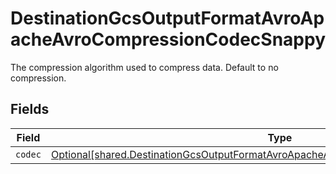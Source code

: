 # DestinationGcsOutputFormatAvroApacheAvroCompressionCodecSnappy

The compression algorithm used to compress data. Default to no compression.


## Fields

| Field                                                                                                                                                                                  | Type                                                                                                                                                                                   | Required                                                                                                                                                                               | Description                                                                                                                                                                            |
| -------------------------------------------------------------------------------------------------------------------------------------------------------------------------------------- | -------------------------------------------------------------------------------------------------------------------------------------------------------------------------------------- | -------------------------------------------------------------------------------------------------------------------------------------------------------------------------------------- | -------------------------------------------------------------------------------------------------------------------------------------------------------------------------------------- |
| `codec`                                                                                                                                                                                | [Optional[shared.DestinationGcsOutputFormatAvroApacheAvroCompressionCodecSnappyCodec]](undefined/models/shared/destinationgcsoutputformatavroapacheavrocompressioncodecsnappycodec.md) | :heavy_minus_sign:                                                                                                                                                                     | N/A                                                                                                                                                                                    |